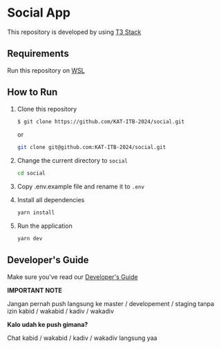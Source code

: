 # Social App

This repository is developed by using [T3 Stack](https://create.t3.gg/)

## Requirements

Run this repository on [WSL](https://learn.microsoft.com/en-us/windows/wsl/install)

## How to Run

1. Clone this repository

   ```sh
   $ git clone https://github.com/KAT-ITB-2024/social.git
   ```

   or

   ```sh
   git clone git@github.com:KAT-ITB-2024/social.git
   ```

2. Change the current directory to `social`

   ```sh
   cd social
   ```

3. Copy .env.example file and rename it to `.env`

4. Install all dependencies

   ```sh
   yarn install

   ```

5. Run the application

   ```sh
   yarn dev

   ```

## Developer's Guide

Make sure you've read our [Developer's Guide](https://docs.google.com/document/d/1NcUUiC448Lq71QNghIzzrK--7jbi2n4CG_1_37qQfNQ/edit?usp=sharing)

**IMPORTANT NOTE**

Jangan pernah push langsung ke master / developement / staging tanpa izin kabid / wakabid / kadiv / wakadiv

**Kalo udah ke push gimana?**

Chat kabid / wakabid / kadiv / wakadiv langsung yaa
